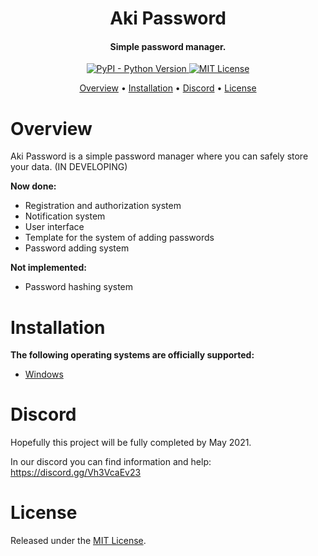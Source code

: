 <h1 align = center> Aki Password </h1>

<h4 align="center">Simple password manager.</h4>

<p align="center">

 <a href="https://www.python.org/downloads/">
    <img alt="PyPI - Python Version" src="https://img.shields.io/pypi/pyversions/Red-Discordbot">
  </a>
  <a href="https://opensource.org/licenses/MIT">
     <img src="https://img.shields.io/badge/License-MIT-yellow.svg" alt="MIT License">
  </a>
</p>

<p align="center">
  <a href="#overview">Overview</a>
  •
  <a href="#installation">Installation</a>
  •
  <a href="#discord">Discord</a>
  •
  <a href="#license">License</a>
</p>

# Overview

Aki Password is a simple password manager where you can safely store your data. (IN DEVELOPING)


**Now done:**
 - Registration and authorization system
 - Notification system
 - User interface
 - Template for the system of adding passwords
 - Password adding system
 
**Not implemented:**
 - Password hashing system 

# Installation

**The following operating systems are officially supported:**
 - [Windows](https://vk.com/topic-201228277_47491764)

 # Discord

Hopefully this project will be fully completed by May 2021.

In our discord you can find information and help: https://discord.gg/Vh3VcaEv23

# License

Released under the [MIT License](https://opensource.org/licenses/MIT).

